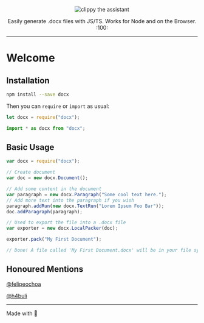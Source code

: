 <p align="center">
    <img alt="clippy the assistant" src="http://i60.tinypic.com/339pvtt.png">
</p>

<p align="center">
    Easily generate .docx files with JS/TS. Works for Node and on the Browser. :100:
</p>

---

# Welcome

## Installation

```sh
npm install --save docx
```

Then you can `require` or `import` as usual:

```js
let docx = require("docx");
```

```js
import * as docx from "docx";
```

## Basic Usage

```js
var docx = require("docx");

// Create document
var doc = new docx.Document();

// Add some content in the document
var paragraph = new docx.Paragraph("Some cool text here.");
// Add more text into the paragraph if you wish
paragraph.addRun(new docx.TextRun("Lorem Ipsum Foo Bar"));
doc.addParagraph(paragraph);

// Used to export the file into a .docx file
var exporter = new docx.LocalPacker(doc);

exporter.pack("My First Document");

// Done! A file called 'My First Document.docx' will be in your file system if you used LocalPacker
```

## Honoured Mentions

[@felipeochoa](https://github.com/felipeochoa)

[@h4buli](https://github.com/h4buli)

---

Made with 💖
